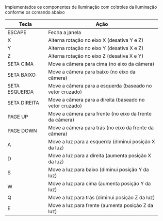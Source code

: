 Implementados os componentes de iluminação com coltroles da iluminação conforme os comando abaixo

| Tecla           | Ação                                                                 |
|----------------|----------------------------------------------------------------------|
| ESCAPE         | Fecha a janela                                                       |
| X              | Alterna rotação no eixo X (desativa Y e Z)                           |
| Y              | Alterna rotação no eixo Y (desativa X e Z)                           |
| Z              | Alterna rotação no eixo Z (desativa X e Y)                           |
| SETA CIMA      | Move a câmera para cima (no eixo da câmera)                         |
| SETA BAIXO     | Move a câmera para baixo (no eixo da câmera)                        |
| SETA ESQUERDA  | Move a câmera para a esquerda (baseado no vetor cruzado)             |
| SETA DIREITA   | Move a câmera para a direita (baseado no vetor cruzado)              |
| PAGE UP        | Move a câmera para frente (no eixo da frente da câmera)             |
| PAGE DOWN      | Move a câmera para trás (no eixo da frente da câmera)               |
| A              | Move a luz para a esquerda (diminui posição X da luz)                |
| D              | Move a luz para a direita (aumenta posição X da luz)                 |
| S              | Move a luz para baixo (diminui posição Y da luz)                     |
| W              | Move a luz para cima (aumenta posição Y da luz)                      |
| Q              | Move a luz para trás (diminui posição Z da luz)                      |
| E              | Move a luz para frente (aumenta posição Z da luz)                    |

